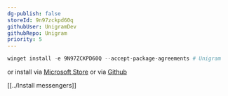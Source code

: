 ```yaml
---
dg-publish: false
storeId: 9n97zckpd60q
githubUser: UnigramDev
githubRepo: Unigram
priority: 5
---
```



```powershell
winget install -e 9N97ZCKPD60Q --accept-package-agreements # Unigram
```

or install via [Microsoft Store](https://microsoft.com/store/apps/9N97ZCKPD60Q) 
or via [Github](https://github.com/UnigramDev/Unigram/releases/tag/v9.0) 

[[../Install messengers]]